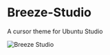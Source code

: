 # Breeze-Studio
A cursor theme for Ubuntu Studio

![Breeze Studio](https://github.com/meetdilip/Breeze-Studio/assets/6965443/c24fc73e-61f6-4a69-9d38-9310d12b7a92)
